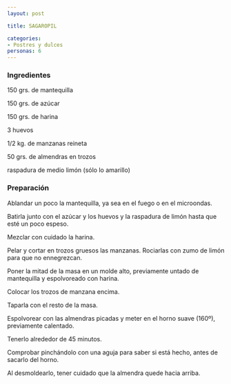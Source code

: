 ```yaml
---
layout: post

title: SAGAROPIL

categories:
- Postres y dulces
personas: 6 
---
```

<h3>Ingredientes</h3>
150 grs. de mantequilla

150 grs. de azúcar

150 grs. de harina

3 huevos

1/2 kg. de manzanas reineta

50 grs. de almendras en trozos

raspadura de medio limón (sólo lo amarillo)

<h3>Preparación</h3>
Ablandar un poco la mantequilla, ya sea en el fuego o en el microondas.

Batirla junto con el azúcar y los huevos y la raspadura de limón hasta que esté un poco espeso.

Mezclar con cuidado la harina.

Pelar y cortar en trozos gruesos las manzanas. Rociarlas con zumo de limón para que no ennegrezcan.

Poner la mitad de la masa en un molde alto, previamente untado de mantequilla y espolvoreado con harina.

Colocar los trozos de manzana encima.

Taparla con el resto de la masa.

Espolvorear con las almendras picadas y meter en el horno suave (160&ordm;), previamente calentado.

Tenerlo alrededor de 45 minutos.

Comprobar pinchándolo con una aguja para saber si está hecho, antes de sacarlo del horno.

Al desmoldearlo, tener cuidado que la almendra quede hacia arriba.

